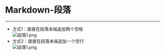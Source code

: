 # Markdown-段落  
***
+ 方式1：直接在段落末端追加两个空格  
    ![段落1.png](https://github.com/520171/note/blob/master/Markdown/imgs/段落1.png)  
+ 方式2：直接在段落末端追加一个空行  
    ![段落1.png](https://github.com/520171/note/blob/master/Markdown/imgs/段落2.png)  
